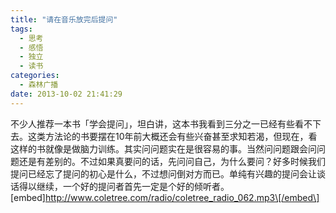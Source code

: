 ```yaml
---
title: "请在音乐放完后提问"
tags:
  - 思考
  - 感悟
  - 独立
  - 读书
categories:
  - 森林广播
date: 2013-10-02 21:41:29
---
```


不少人推荐一本书「学会提问」，坦白讲，这本书我看到三分之一已经有些看不下去。这类方法论的书要摆在10年前大概还会有些兴奋甚至求知若渴，但现在，看这样的书就像是做脑力训练。其实问问题实在是很容易的事。当然问问题跟会问问题还是有差别的。不过如果真要问的话，先问问自己，为什么要问？好多时候我们提问已经忘了提问的初心是什么，不过想问倒对方而已。单纯有兴趣的提问会让谈话得以继续，一个好的提问者首先一定是个好的倾听者。   \[embed\]http://www.coletree.com/radio/coletree_radio_062.mp3\[/embed\]